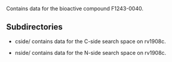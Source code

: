 Contains data for the bioactive compound F1243-0040.

## Subdirectories

- cside/ contains data for the C-side search space on rv1908c.

- nside/ contains data for the N-side search space on rv1908c.

